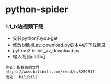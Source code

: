 # python-spider

### 1.1_b站视频下载
- 安装python和you-get
- 修改bilibili_av_download.py脚本中的下载目录
- python3 bilibili_av_download.py
- 输入视频url即可
```
作者：指数级的世界
https://www.bilibili.com/read/cv5259511
出处： bilibili
```